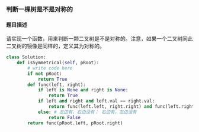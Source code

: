 ### 判断一棵树是不是对称的

#### 题目描述

​	请实现一个函数，用来判断一颗二叉树是不是对称的。注意，如果一个二叉树同此二叉树的镜像是同样的，定义其为对称的。



```python
class Solution:
    def isSymmetrical(self, pRoot):
        # write code here
        if not pRoot:
            return True
        def func(left, right):
            if left is None and right is None:
                return True
            if left and right and left.val == right.val:
                return func(left.left, right.right) and func(left.right, right.left)
            else: # 左边有，右边没有； 右边有，左边没有
                return False
        return func(pRoot.left, pRoot.right)
```

